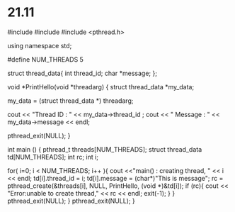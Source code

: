 # 21.11
#include <iostream>
#include <cstdlib>
#include <pthread.h>
 
using namespace std;
 
#define NUM_THREADS     5
 
struct thread_data{
   int  thread_id;
   char *message;
};
 
void *PrintHello(void *threadarg)
{
   struct thread_data *my_data;
 
   my_data = (struct thread_data *) threadarg;
 
   cout << "Thread ID : " << my_data->thread_id ;
   cout << " Message : " << my_data->message << endl;
 
   pthread_exit(NULL);
}
 
int main ()
{
   pthread_t threads[NUM_THREADS];
   struct thread_data td[NUM_THREADS];
   int rc;
   int i;
 
   for( i=0; i < NUM_THREADS; i++ ){
      cout <<"main() : creating thread, " << i << endl;
      td[i].thread_id = i;
      td[i].message = (char*)"This is message";
      rc = pthread_create(&threads[i], NULL,
                          PrintHello, (void *)&td[i]);
      if (rc){
         cout << "Error:unable to create thread," << rc << endl;
         exit(-1);
      }
   }
   pthread_exit(NULL);
}
   pthread_exit(NULL);
}
